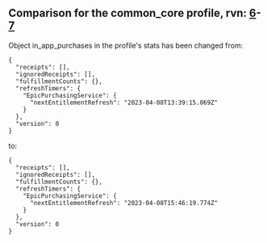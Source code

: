 ## Comparison for the common_core profile, rvn: [6](https://github.com/PRO100KatYT/FortniteProfileRevisions/tree/main/profiles/common_core/6%20common_core.json)-[7](https://github.com/PRO100KatYT/FortniteProfileRevisions/tree/main/profiles/common_core/7%20common_core.json)

Object in_app_purchases in the profile's stats has been changed from:

```
{
  "receipts": [],
  "ignoredReceipts": [],
  "fulfillmentCounts": {},
  "refreshTimers": {
    "EpicPurchasingService": {
      "nextEntitlementRefresh": "2023-04-08T13:39:15.069Z"
    }
  },
  "version": 0
}
```

to:

```
{
  "receipts": [],
  "ignoredReceipts": [],
  "fulfillmentCounts": {},
  "refreshTimers": {
    "EpicPurchasingService": {
      "nextEntitlementRefresh": "2023-04-08T15:46:19.774Z"
    }
  },
  "version": 0
}
```

<br><br>
